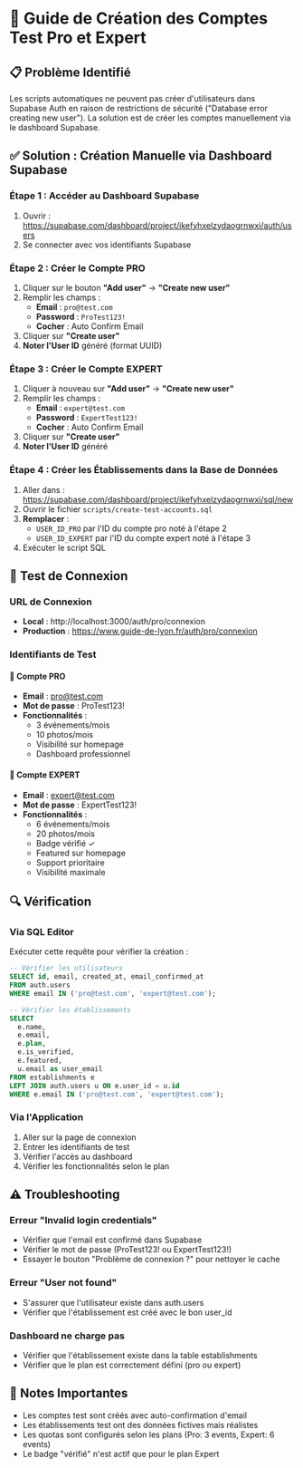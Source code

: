 # 🔧 Guide de Création des Comptes Test Pro et Expert

## 📋 Problème Identifié
Les scripts automatiques ne peuvent pas créer d'utilisateurs dans Supabase Auth en raison de restrictions de sécurité ("Database error creating new user"). La solution est de créer les comptes manuellement via le dashboard Supabase.

## ✅ Solution : Création Manuelle via Dashboard Supabase

### Étape 1 : Accéder au Dashboard Supabase
1. Ouvrir : https://supabase.com/dashboard/project/ikefyhxelzydaogrnwxi/auth/users
2. Se connecter avec vos identifiants Supabase

### Étape 2 : Créer le Compte PRO
1. Cliquer sur le bouton **"Add user"** → **"Create new user"**
2. Remplir les champs :
   - **Email** : `pro@test.com`
   - **Password** : `ProTest123!`
   - **Cocher** : Auto Confirm Email
3. Cliquer sur **"Create user"**
4. **Noter l'User ID** généré (format UUID)

### Étape 3 : Créer le Compte EXPERT
1. Cliquer à nouveau sur **"Add user"** → **"Create new user"**
2. Remplir les champs :
   - **Email** : `expert@test.com`
   - **Password** : `ExpertTest123!`
   - **Cocher** : Auto Confirm Email
3. Cliquer sur **"Create user"**
4. **Noter l'User ID** généré

### Étape 4 : Créer les Établissements dans la Base de Données
1. Aller dans : https://supabase.com/dashboard/project/ikefyhxelzydaogrnwxi/sql/new
2. Ouvrir le fichier `scripts/create-test-accounts.sql`
3. **Remplacer** :
   - `USER_ID_PRO` par l'ID du compte pro noté à l'étape 2
   - `USER_ID_EXPERT` par l'ID du compte expert noté à l'étape 3
4. Exécuter le script SQL

## 🧪 Test de Connexion

### URL de Connexion
- **Local** : http://localhost:3000/auth/pro/connexion
- **Production** : https://www.guide-de-lyon.fr/auth/pro/connexion

### Identifiants de Test

#### 🔐 Compte PRO
- **Email** : pro@test.com
- **Mot de passe** : ProTest123!
- **Fonctionnalités** :
  - 3 événements/mois
  - 10 photos/mois
  - Visibilité sur homepage
  - Dashboard professionnel

#### 👑 Compte EXPERT
- **Email** : expert@test.com
- **Mot de passe** : ExpertTest123!
- **Fonctionnalités** :
  - 6 événements/mois
  - 20 photos/mois
  - Badge vérifié ✓
  - Featured sur homepage
  - Support prioritaire
  - Visibilité maximale

## 🔍 Vérification

### Via SQL Editor
Exécuter cette requête pour vérifier la création :

```sql
-- Vérifier les utilisateurs
SELECT id, email, created_at, email_confirmed_at
FROM auth.users
WHERE email IN ('pro@test.com', 'expert@test.com');

-- Vérifier les établissements
SELECT 
  e.name,
  e.email,
  e.plan,
  e.is_verified,
  e.featured,
  u.email as user_email
FROM establishments e
LEFT JOIN auth.users u ON e.user_id = u.id
WHERE e.email IN ('pro@test.com', 'expert@test.com');
```

### Via l'Application
1. Aller sur la page de connexion
2. Entrer les identifiants de test
3. Vérifier l'accès au dashboard
4. Vérifier les fonctionnalités selon le plan

## ⚠️ Troubleshooting

### Erreur "Invalid login credentials"
- Vérifier que l'email est confirmé dans Supabase
- Vérifier le mot de passe (ProTest123! ou ExpertTest123!)
- Essayer le bouton "Problème de connexion ?" pour nettoyer le cache

### Erreur "User not found"
- S'assurer que l'utilisateur existe dans auth.users
- Vérifier que l'établissement est créé avec le bon user_id

### Dashboard ne charge pas
- Vérifier que l'établissement existe dans la table establishments
- Vérifier que le plan est correctement défini (pro ou expert)

## 📝 Notes Importantes
- Les comptes test sont créés avec auto-confirmation d'email
- Les établissements test ont des données fictives mais réalistes
- Les quotas sont configurés selon les plans (Pro: 3 events, Expert: 6 events)
- Le badge "vérifié" n'est actif que pour le plan Expert